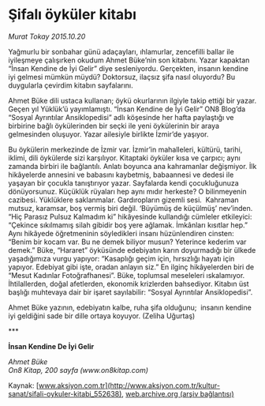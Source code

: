 # Şifalı öyküler kitabı

*Murat Tokay 2015.10.20*

<div class="pNewsDetailMainContent ctx_content" itemprop="articleBody">
 <p>
  Yağmurlu bir sonbahar günü adaçayları, ıhlamurlar, zencefilli ballar ile iyileşmeye çalışırken okudum Ahmet Büke’nin son kitabını. Yazar kapaktan “İnsan Kendine de İyi Gelir” diye sesleniyordu. Gerçekten, insanın kendine iyi gelmesi mümkün müydü? Doktorsuz, ilaçsız şifa nasıl oluyordu? Bu duygularla çevirdim kitabın sayfalarını.
 </p>
 <p>
  Ahmet Büke dili ustaca kullanan; öykü okurlarının ilgiyle takip ettiği bir yazar. Geçen yıl Yüklük’ü yayımlamıştı. “İnsan Kendine de İyi Gelir” ON8 Blog’da “Sosyal Ayrıntılar Ansiklopedisi” adlı köşesinde her hafta paylaştığı ve birbirine bağlı öykülerinden bir seçki ile yeni öykülerinin bir araya gelmesinden oluşuyor. Yazar ailesiyle birlikte İzmir’de yaşıyor.
 </p>
 <p>
  Bu öykülerin merkezinde de İzmir var. İzmir’in mahalleleri, kültürü, tarihi, iklimi, dili öykülerde sizi karşılıyor. Kitaptaki öyküler kısa ve çarpıcı; aynı zamanda birbiri ile bağlantılı. Anlatı boyunca ana kahramanlar değişmiyor. İlk hikâyelerde annesini ve babasını kaybetmiş, babaannesi ve dedesi ile yaşayan bir çocukla tanıştırıyor yazar. Sayfalarda kendi çocukluğunuza dönüyorsunuz. Küçüklük rüyaları hep aynı mıdır herkeste? O bilinmeyenin cazibesi. Yüklüklere saklanmalar. Gardıropların gizemli sesi.  Kahraman mutsuz, karamsar, boş vermiş biri değil. ‘Büyümüş de küçülmüş’ nev’inden. “Hiç Parasız Pulsuz Kalmadım ki” hikâyesinde kullandığı cümleler etkileyici: “Çekince sıkılmamış silah gibidir boş yere ağlamak. İmkânları kısıtlar hep.” Aynı hikâyede öğretmeninin söyledikleri insanı hüzünlendiren cinsten: “Benim bir kocam var. Bu ne demek biliyor musun? Yeterince kederim var demek.” Büke, “Hararet” öyküsünde edebiyatın karın doyurmadığı bir ülkede yaşadığımıza vurgu yapıyor: “Kasaplığı geçim için, hırsızlığı hayatı için yapıyor. Edebiyat gibi işte, oradan anlayın siz.” En ilginç hikâyelerden biri de “Mesut Kadınlar Fotoğrafhanesi”. Büke, toplumsal meseleleri ıskalamıyor. İhtilallerden, doğal afetlerden, ekonomik krizlerden bahsediyor. Kitabın üst başlığı muhtevaya dair bir işaret sayılabilir: “Sosyal Ayrıntılar Ansiklopedisi”.
 </p>
 <p>
  Ahmet Büke yazının, edebiyatın kalbe, ruha şifa olduğunu;  insanın kendine iyi geldiğini sade bir dille ortaya koyuyor. (Zeliha Uğurtaş)
 </p>
 <p>
  ***
 </p>
 <p>
  <strong>
   İnsan Kendine De İyi Gelir
  </strong>
 </p>
 <p>
  <em>
   Ahmet Büke
   <br>
    On8 Kitap, 200 sayfa (www.on8kitap.com)
   </br>
  </em>
 </p>
</div>


Kaynak: [www.aksiyon.com.tr](http://www.aksiyon.com.tr/kultur-sanat/sifali-oykuler-kitabi_552638), [web.archive.org (arşiv bağlantısı)](http://web.archive.org/web/20151021120948/http://www.aksiyon.com.tr/kultur-sanat/sifali-oykuler-kitabi_552638)
